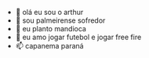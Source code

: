 - 👋  olá eu sou o arthur 
- 👀  sou palmeirense sofredor 
- 🌱  eu planto mandioca 
- 💞️  eu amo jogar futebol e jogar free fire  
- 📫  capanema paraná  
<!---
cardinal30cm/cardinal30cm is a ✨ special ✨ repository because its `README.md` (this file) appears on your GitHub profile.
You can click the Preview link to take a look at your changes.
--->
